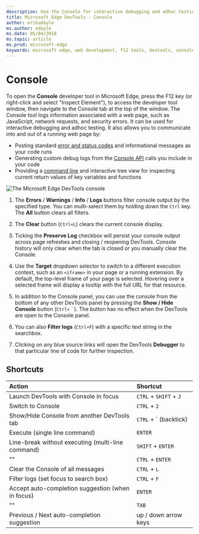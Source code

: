 ```yaml
---
description: Use the Console for interactive debugging and adhoc testing
title: Microsoft Edge DevTools - Console
author: erikadoyle
ms.author: edoyle
ms.date: 05/04/2018
ms.topic: article
ms.prod: microsoft-edge
keywords: microsoft edge, web development, f12 tools, devtools, console
---
```


# Console

To open the **Console** developer tool in Microsoft Edge, press the F12 key (or right-click and select "Inspect Element"), to access the developer tool window, then navigate to the Console tab at the top of the window. The Console tool logs information associated with a web page, such as JavaScript, network requests, and security errors. It can be used for interactive debugging and adhoc testing. It also allows you to communicate into and out of a running web page by:

 - Posting standard [error and status codes](./console/error-and-status-codes.md) and informational messages as your code runs
 - Generating custom debug logs from the [Console API](./console/console-api.md) calls you include in your code
 - Providing a [command line](./console/command-line.md) and interactive tree view for inspecting current return values of key variables and functions

![The Microsoft Edge DevTools console](./media/console.png)

1. The **Errors** / **Warnings** / **Info** / **Logs** buttons filter console output by the specified type. You can multi-select them by holding down the `Ctrl` key. The **All** button clears all filters.

2. The **Clear** button (`Ctrl+L`) clears the current console display.

3. Ticking the **Preserve Log** checkbox will persist your console output across page refreshes and closing / reopening DevTools. Console history will only clear when the tab is closed or you manually clear the Console.

4. Use the **Target** dropdown selector to switch to a different execution context, such as an `<iframe>` in your page or a running extension. By default, the top-level frame of your page is selected. Hovering over a selected frame will display a tooltip with the full URL for that resource.

5. In addition to the Console panel, you can use the console from the bottom of any other DevTools panel by pressing the **Show / Hide Console** button (`Ctrl+` &grave; ). The button has no effect when the DevTools are open to the Console panel.
	
6. You can also **Filter logs** (`Ctrl+F`) with a specific text string in the searchbox.

7. Clicking on any blue source links will open the DevTools **Debugger** to that particular line of code for further inspection.

## Shortcuts

|Action                                            | Shortcut |
|:-----------------------------------------------  | :----------------- |
|Launch DevTools with Console in focus             | `CTRL` + `SHIFT` + `J`| 
|Switch to Console                                 | `CTRL` + `2`         | 
|Show/Hide Console from another DevTools tab       | `CTRL` + &grave; (backtick)| 
|Execute (single line command)                     | `ENTER`              | 
|Line-break without executing (multi-line command) | `SHIFT` + `ENTER`    | 
|""                                                | `CTRL` + `ENTER`     | 
|Clear the Console of all messages                 | `CTRL` + `L`         | 
|Filter logs (set focus to search box)             | `CTRL` + `F`         | 
|Accept auto-completion suggestion (when in focus) | `ENTER`              | 
|""                                                | `TAB`                | 
|Previous / Next auto-completion suggestion        | up / down arrow keys |

